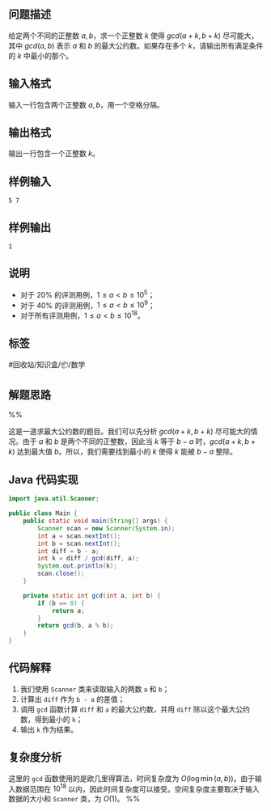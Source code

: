 ## 问题描述

给定两个不同的正整数 $a, b$，求一个正整数 $k$ 使得 $gcd(a+k, b+k)$ 尽可能大，其中 $gcd(a, b)$ 表示 $a$ 和 $b$ 的最大公约数。如果存在多个 $k$，请输出所有满足条件的 $k$ 中最小的那个。

## 输入格式

输入一行包含两个正整数 $a, b$，用一个空格分隔。

## 输出格式

输出一行包含一个正整数 $k$。

## 样例输入

```
5 7
```

## 样例输出

```
1
```

## 说明

- 对于 20% 的评测用例，$1 ≤ a < b ≤ 10^5$；
- 对于 40% 的评测用例，$1 ≤ a < b ≤ 10^9$；
- 对于所有评测用例，$1 ≤ a < b ≤ 10^{18}$。

## 标签

#回收站/知识盒/📦/数学

## 解题思路

%%

这是一道求最大公约数的题目。我们可以先分析 $gcd(a + k, b + k)$ 尽可能大的情况。由于 $a$ 和 $b$ 是两个不同的正整数，因此当 $k$ 等于 $b - a$ 时，$gcd(a + k, b + k)$ 达到最大值 $b$。所以，我们需要找到最小的 $k$ 使得 $k$ 能被 $b - a$ 整除。

## Java 代码实现

```java
import java.util.Scanner;

public class Main {
    public static void main(String[] args) {
        Scanner scan = new Scanner(System.in);
        int a = scan.nextInt();
        int b = scan.nextInt();
        int diff = b - a;
        int k = diff / gcd(diff, a);
        System.out.println(k);
        scan.close();
    }

    private static int gcd(int a, int b) {
        if (b == 0) {
            return a;
        }
        return gcd(b, a % b);
    }
}
```

## 代码解释

1. 我们使用 `Scanner` 类来读取输入的两数 `a` 和 `b`；
2. 计算出 `diff` 作为 `b - a` 的差值；
3. 调用 `gcd` 函数计算 `diff` 和 `a` 的最大公约数，并用 `diff` 除以这个最大公约数，得到最小的 `k`；
4. 输出 `k` 作为结果。

## 复杂度分析

这里的 `gcd` 函数使用的是欧几里得算法，时间复杂度为 $O(\log \min(a, b))$。由于输入数据范围在 $10^{18}$ 以内，因此时间复杂度可以接受。空间复杂度主要取决于输入数据的大小和 `Scanner` 类，为 $O(1)$。 %%
